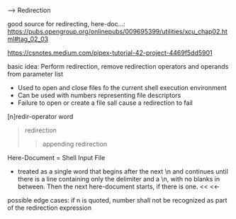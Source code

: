-->					Redirection

good source for redirecting, here-doc...:
https://pubs.opengroup.org/onlinepubs/009695399/utilities/xcu_chap02.html#tag_02_03


https://csnotes.medium.com/pipex-tutorial-42-project-4469f5dd5901


basic idea:
Perform redirection, remove redirection operators and operands from parameter list

- Used to open and close files fo the current shell execution environment
- Can be used with numbers representing file descriptors
- Failure to open or create a file sall cause a redirection to fail

[n]redir-operator word

>	redirection
>>	appending redirection

Here-Document = Shell Input File
-	treated as a single word that begins after the next \n and
continues until there is a line containing only the delimiter and a \n, with no blanks in between.
Then the next here-document starts, if there is one.
<<
<<-


possible edge cases:
if n is quoted, number shall not be recognized as part of the redirection expression